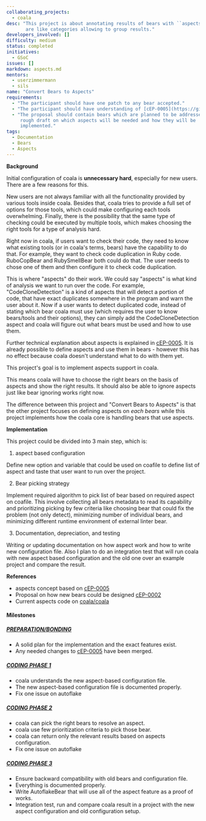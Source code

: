 ```yaml
---
collaborating_projects:
  - coala
desc: "This project is about annotating results of bears with ``aspects`` which
       are like categories allowing to group results."
developers_involved: []
difficulty: medium
status: completed
initiatives:
  - GSoC
issues: []
markdown: aspects.md
mentors:
  - userzimmermann
  - sils
name: "Convert Bears to Aspects"
requirements:
  - "The participant should have one patch to any bear accepted."
  - "The participant should have understanding of [cEP-0005](https://github.com/coala/cEPs/blob/master/cEP-0005.md)."
  - "The proposal should contain bears which are planned to be addressed and a
     rough draft on which aspects will be needed and how they will be
     implemented."
tags:
  - Documentation
  - Bears
  - Aspects
---
```

**Background**

Initial configuration of coala is **unnecessary hard**, especially for new
users. There are a few reasons for this.

New users are not always familiar with all the functionality provided by various
tools inside coala. Besides that, coala tries to provide a full set of options
for those tools, which could make configuring each tools overwhelming.
Finally, there is the possibility that the same type of checking could be
executed by multiple tools, which makes choosing the right tools for a type of
analysis hard.

Right now in coala, if users want to check their code, they need to know what
existing tools (or in coala's terms, bears) have the capability to do that.
For example, they want to check code duplication in Ruby code. RuboCopBear and
RubySmellBear both could do that. The user needs to chose one of them and then
configure it to check code duplication.

This is where "aspects" do their work. We could say "aspects" is what kind of
analysis we want to run over the code. For example, "CodeCloneDetection" is a
kind of aspects that will detect a portion of code, that have exact duplicates
somewhere in the program and warn the user about it. Now if a user wants to
detect duplicated code, instead of stating which bear coala must use
(which requires the user to know bears/tools and their options),
they can simply add the CodeCloneDetection aspect and coala will figure out
what bears must be used and how to use them.

Further technical explanation about aspects is explained in
[cEP-0005](https://github.com/coala/cEPs/blob/master/cEP-0005.md). It is
already possible to define aspects and use them in bears - however this has no
effect because coala doesn't understand what to do with them yet.

This project's goal is to implement aspects support in coala.

This means coala will have to choose the right bears on the basis of aspects
and show the right results. It should also be able to ignore aspects just like
bear ignoring works right now.

The difference between this project and "Convert Bears to Aspects" is that the
other project focuses on defining aspects on *each bears* while this project
implements how the coala core is handling bears that use aspects.

**Implementation**

This project could be divided into 3 main step, which is:

1. aspect based configuration

Define new option and variable that could be used on coafile to define list
of aspect and taste that user want to run over the project.

2. Bear picking strategy

Implement required algorithm to pick list of bear based on required aspect on
coafile. This involve collecting all bears metadata to read its capability and
prioritizing picking by few criteria like choosing bear that could fix the
problem (not only detect), minimizing number of individual bears, and
minimizing different runtime environment of external linter bear.

3. Documentation, depreciation, and testing

Writing or updating documentation on how aspect work and how to write new
configuration file. Also I plan to do an integration test that will run coala
with new aspect based configuration and the old one over an example project
and compare the result.

**References**

* aspects concept based on
  [cEP-0005](https://github.com/coala/cEPs/blob/master/cEP-0005.md)
* Proposal on how new bears could be designed
  [cEP-0002](https://github.com/coala/cEPs/blob/master/cEP-0002.md)
* Current aspects code on
  [coala/coala](https://github.com/coala/coala/tree/master/coalib/bearlib/aspects)

#### Milestones

##### [PREPARATION/BONDING](https://gitlab.com/coala/GSoC/GSoC-2017/milestones/36)

* A solid plan for the implementation and the exact features exist.
* Any needed changes to [cEP-0005](https://coala.io/cep5) have been merged.

##### [CODING PHASE 1](https://gitlab.com/coala/GSoC/GSoC-2017/milestones/37)

* coala understands the new aspect-based configuration file.
* The new aspect-based configuration file is documented properly.
* Fix one issue on autoflake

##### [CODING PHASE 2](https://gitlab.com/coala/GSoC/GSoC-2017/milestones/38)

* coala can pick the right bears to resolve an aspect.
* coala use few prioritization criteria to pick those bear.
* coala can return only the relevant results based on aspects configuration.
* Fix one issue on autoflake

##### [CODING PHASE 3](https://gitlab.com/coala/GSoC/GSoC-2017/milestones/39)

* Ensure backward compatibility with old bears and configuration file.
* Everything is documented properly.
* Write AutoflakeBear that will use all of the aspect feature as a proof of
  works. 
* Integration test, run and compare coala result in a project with the new 
  aspect configuration and old configuration setup.
